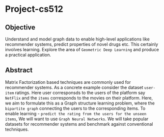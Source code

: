 # Project-cs512


## Objective

Understand and model graph data to enable high-level applications like recommender systems, predict properties of novel drugs etc. This certainly involves learning. Explore the area of `Geometric Deep Learning` and produce a practical application.

## Abstract

Matrix Factorization based techniques are commonly used for recommender systems. As a concrete example consider the dataset `user-item` ratings. Here user corresponsds to the users of the platform say `NetFlix` and the `items` corresponds to the movies on their platform. Here, we aim to formulate this as a Graph structure learning problem, where the `bipartite graph` connecting the users to the corresponding items. To enable learning - `predict the rating from the users for the unseen items`, We will want to use `Graph Neural Networks`. We will take popular datasets for recommender systems  and benchmark against conventional techniques.


